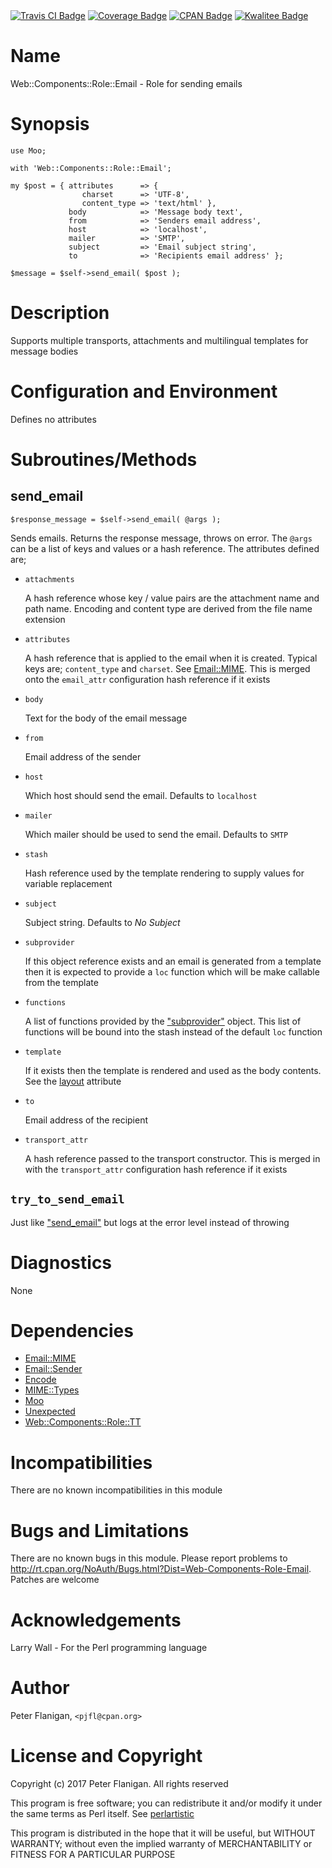 <div>
    <a href="https://travis-ci.org/pjfl/p5-web-components-role-email"><img src="https://travis-ci.org/pjfl/p5-web-components-role-email.svg?branch=master" alt="Travis CI Badge"></a>
    <a href="https://roxsoft.co.uk/coverage/report/web-components-role-email/latest"><img src="https://roxsoft.co.uk/coverage/badge/web-components-role-email/latest" alt="Coverage Badge"></a>
    <a href="http://badge.fury.io/pl/Web-Components-Role-Email"><img src="https://badge.fury.io/pl/Web-Components-Role-Email.svg" alt="CPAN Badge"></a>
    <a href="http://cpants.cpanauthors.org/dist/Web-Components-Role-Email"><img src="http://cpants.cpanauthors.org/dist/Web-Components-Role-Email.png" alt="Kwalitee Badge"></a>
</div>

# Name

Web::Components::Role::Email - Role for sending emails

# Synopsis

    use Moo;

    with 'Web::Components::Role::Email';

    my $post = { attributes      => {
                    charset      => 'UTF-8',
                    content_type => 'text/html' },
                 body            => 'Message body text',
                 from            => 'Senders email address',
                 host            => 'localhost',
                 mailer          => 'SMTP',
                 subject         => 'Email subject string',
                 to              => 'Recipients email address' };

    $message = $self->send_email( $post );

# Description

Supports multiple transports, attachments and multilingual templates for
message bodies

# Configuration and Environment

Defines no attributes

# Subroutines/Methods

## send\_email

    $response_message = $self->send_email( @args );

Sends emails. Returns the response message, throws on error. The
`@args` can be a list of keys and values or a hash reference. The attributes
defined are;

- `attachments`

    A hash reference whose key / value pairs are the attachment name and path
    name. Encoding and content type are derived from the file name
    extension

- `attributes`

    A hash reference that is applied to the email when it is created. Typical keys
    are; `content_type` and `charset`. See [Email::MIME](https://metacpan.org/pod/Email::MIME). This is merged onto
    the `email_attr` configuration hash reference if it exists

- `body`

    Text for the body of the email message

- `from`

    Email address of the sender

- `host`

    Which host should send the email. Defaults to `localhost`

- `mailer`

    Which mailer should be used to send the email. Defaults to `SMTP`

- `stash`

    Hash reference used by the template rendering to supply values for variable
    replacement

- `subject`

    Subject string. Defaults to _No Subject_

- `subprovider`

    If this object reference exists and an email is generated from a template then
    it is expected to provide a `loc` function which will be make callable from
    the template

- `functions`

    A list of functions provided by the ["subprovider"](#subprovider) object. This list of
    functions will be bound into the stash instead of the default `loc` function

- `template`

    If it exists then the template is rendered and used as the body contents.
    See the [layout](https://metacpan.org/pod/Web::Components::Role::TT#templates) attribute

- `to`

    Email address of the recipient

- `transport_attr`

    A hash reference passed to the transport constructor. This is merged in
    with the `transport_attr` configuration hash reference if it exists

## `try_to_send_email`

Just like ["send\_email"](#send_email) but logs at the error level instead of throwing

# Diagnostics

None

# Dependencies

- [Email::MIME](https://metacpan.org/pod/Email::MIME)
- [Email::Sender](https://metacpan.org/pod/Email::Sender)
- [Encode](https://metacpan.org/pod/Encode)
- [MIME::Types](https://metacpan.org/pod/MIME::Types)
- [Moo](https://metacpan.org/pod/Moo)
- [Unexpected](https://metacpan.org/pod/Unexpected)
- [Web::Components::Role::TT](https://metacpan.org/pod/Web::Components::Role::TT)

# Incompatibilities

There are no known incompatibilities in this module

# Bugs and Limitations

There are no known bugs in this module. Please report problems to
http://rt.cpan.org/NoAuth/Bugs.html?Dist=Web-Components-Role-Email.
Patches are welcome

# Acknowledgements

Larry Wall - For the Perl programming language

# Author

Peter Flanigan, `<pjfl@cpan.org>`

# License and Copyright

Copyright (c) 2017 Peter Flanigan. All rights reserved

This program is free software; you can redistribute it and/or modify it
under the same terms as Perl itself. See [perlartistic](https://metacpan.org/pod/perlartistic)

This program is distributed in the hope that it will be useful,
but WITHOUT WARRANTY; without even the implied warranty of
MERCHANTABILITY or FITNESS FOR A PARTICULAR PURPOSE
